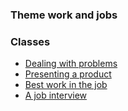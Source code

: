 ### Theme work and jobs

### Classes

- [Dealing with problems](./13-09-2022/readme.md) 
- [Presenting a product](./18-09-2022/readme.md)
- [Best work in the job](./22-09-2022/readme.md)
- [A job interview](./24-09-2022/readme.md)
